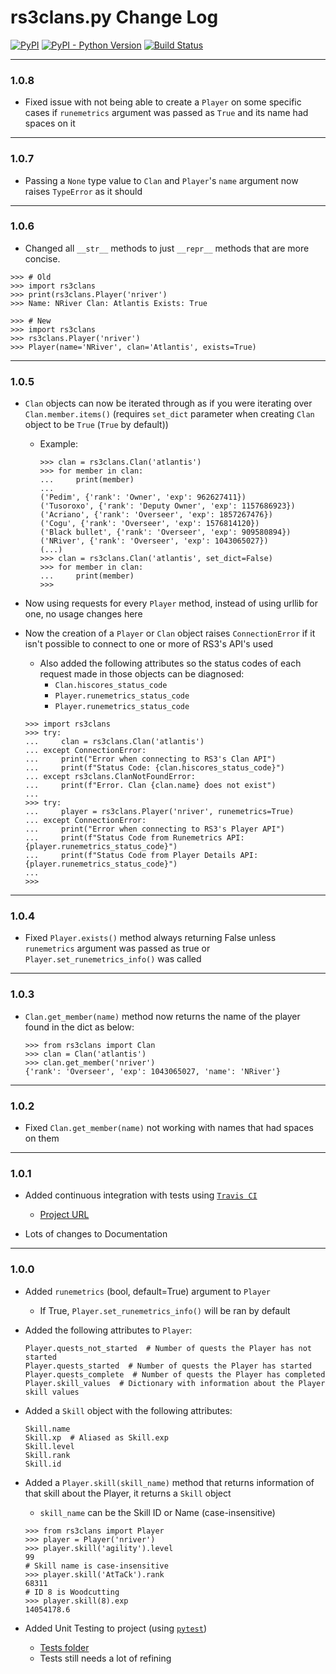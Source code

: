 # rs3clans.py Change Log

[![PyPI](https://img.shields.io/pypi/v/rs3clans.svg)](https://pypi.org/project/rs3clans/) [![PyPI - Python Version](https://img.shields.io/pypi/pyversions/rs3clans.svg)](https://pypi.org/project/rs3clans/) [![Build Status](https://travis-ci.org/johnvictorfs/rs3clans.py.svg?branch=master)](https://travis-ci.org/johnvictorfs/rs3clans.py)

***

### 1.0.8

- Fixed issue with not being able to create a `Player` on some specific cases if `runemetrics` argument was passed as `True` and its name had spaces on it

***

### 1.0.7

- Passing a `None` type value to `Clan` and `Player`'s `name` argument now raises `TypeError` as it should

***

### 1.0.6

- Changed all `__str__` methods to just `__repr__` methods that are more concise.
```python3
>>> # Old
>>> import rs3clans
>>> print(rs3clans.Player('nriver')
>>> Name: NRiver Clan: Atlantis Exists: True

>>> # New
>>> import rs3clans
>>> rs3clans.Player('nriver')
>>> Player(name='NRiver', clan='Atlantis', exists=True)
```

***

### 1.0.5
- `Clan` objects can now be iterated through as if you were iterating over `Clan.member.items()` (requires `set_dict` parameter when creating `Clan` object to be `True` (`True` by default))
    - Example:
        ```python3
        >>> clan = rs3clans.Clan('atlantis')
        >>> for member in clan:
        ...     print(member)
        ...
        ('Pedim', {'rank': 'Owner', 'exp': 962627411})
        ('Tusoroxo', {'rank': 'Deputy Owner', 'exp': 1157686923})
        ('Acriano', {'rank': 'Overseer', 'exp': 1857267476})
        ('Cogu', {'rank': 'Overseer', 'exp': 1576814120})
        ('Black bullet', {'rank': 'Overseer', 'exp': 909580894})
        ('NRiver', {'rank': 'Overseer', 'exp': 1043065027})
        (...)
        >>> clan = rs3clans.Clan('atlantis', set_dict=False)
        >>> for member in clan:
        ...     print(member)
        >>> 
        ```

- Now using requests for every `Player` method, instead of using urllib for one, no usage changes here

- Now the creation of a `Player` or `Clan` object raises `ConnectionError` if it isn't possible to connect to one or more of RS3's API's used
    - Also added the following attributes so the status codes of each request made in those objects can be diagnosed:
        - `Clan.hiscores_status_code`
        - `Player.runemetrics_status_code`
        - `Player.runemetrics_status_code`
    ```python3
    >>> import rs3clans
    >>> try:
    ...     clan = rs3clans.Clan('atlantis')
    ... except ConnectionError:
    ...     print("Error when connecting to RS3's Clan API")
    ...     print(f"Status Code: {clan.hiscores_status_code}")
    ... except rs3clans.ClanNotFoundError:
    ...     print(f"Error. Clan {clan.name} does not exist")
    ...
    >>> try:
    ...     player = rs3clans.Player('nriver', runemetrics=True)
    ... except ConnectionError:
    ...     print("Error when connecting to RS3's Player API")
    ...     print(f"Status Code from Runemetrics API: {player.runemetrics_status_code}")
    ...     print(f"Status Code from Player Details API: {player.runemetrics_status_code}")
    ...
    >>> 
    ```

***

### 1.0.4
- Fixed `Player.exists()` method always returning False unless `runemetrics` argument was passed as true or `Player.set_runemetrics_info()` was called

***

### 1.0.3
- `Clan.get_member(name)` method now returns the name of the player found in the dict as below:
    ```python3
    >>> from rs3clans import Clan
    >>> clan = Clan('atlantis')
    >>> clan.get_member('nriver')
    {'rank': 'Overseer', 'exp': 1043065027, 'name': 'NRiver'}
    ```

***

### 1.0.2
- Fixed `Clan.get_member(name)` not working with names that had spaces on them

***

### 1.0.1
- Added continuous integration with tests using [`Travis CI`](https://travis-ci.org)
    - [Project URL](https://travis-ci.org/johnvictorfs/rs3clans.py)

- Lots of changes to Documentation

***

### 1.0.0
- Added `runemetrics` (bool, default=True) argument to `Player`
    - If True, `Player.set_runemetrics_info()` will be ran by default

- Added the following attributes to `Player`:
    ```python3
    Player.quests_not_started  # Number of quests the Player has not started
    Player.quests_started  # Number of quests the Player has started
    Player.quests_complete  # Number of quests the Player has completed
    Player.skill_values  # Dictionary with information about the Player skill values
    ```

- Added a `Skill` object with the following attributes:
    ```python3
    Skill.name
    Skill.xp  # Aliased as Skill.exp
    Skill.level
    Skill.rank
    Skill.id
    ```

- Added a `Player.skill(skill_name)` method that returns information of that skill about the Player, it returns a `Skill` object
    - `skill_name` can be the Skill ID or Name (case-insensitive)
    ```python3
    >>> from rs3clans import Player
    >>> player = Player('nriver')
    >>> player.skill('agility').level
    99
    # Skill name is case-insensitive
    >>> player.skill('AtTaCk').rank
    68311
    # ID 8 is Woodcutting
    >>> player.skill(8).exp
    14054178.6
    ```

- Added Unit Testing to project (using [`pytest`](https://docs.pytest.org/en/latest/))
    - [Tests folder](/tests/) 
    - Tests still needs a lot of refining
